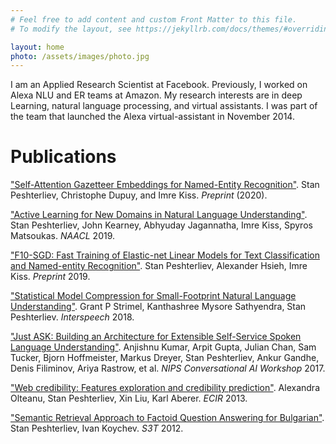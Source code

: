 ```yaml
---
# Feel free to add content and custom Front Matter to this file.
# To modify the layout, see https://jekyllrb.com/docs/themes/#overriding-theme-defaults

layout: home
photo: /assets/images/photo.jpg
---
```


I am an Applied Research Scientist at Facebook. Previously, I worked on Alexa NLU and ER teams at Amazon. My research interests are in deep Learning, natural language processing, and virtual assistants. I was part of the team that launched the Alexa virtual-assistant in November 2014.

# Publications


["Self-Attention Gazetteer Embeddings for Named-Entity Recognition"](https://arxiv.org/abs/2004.04060). Stan Peshterliev, Christophe Dupuy, and Imre Kiss. *Preprint* (2020).

["Active Learning for New Domains in Natural Language Understanding"](https://arxiv.org/abs/1810.03450). Stan Peshterliev, John Kearney, Abhyuday Jagannatha, Imre Kiss, Spyros Matsoukas. *NAACL* 2019.

["F10-SGD: Fast Training of Elastic-net Linear Models for Text Classification and Named-entity Recognition"](https://arxiv.org/abs/1902.10649). Stan Peshterliev, Alexander Hsieh, Imre Kiss. *Preprint* 2019.

["Statistical Model Compression for Small-Footprint Natural Language Understanding"](https://arxiv.org/abs/1807.07520). Grant P Strimel, Kanthashree Mysore Sathyendra, Stan Peshterliev. *Interspeech* 2018.

["Just ASK: Building an Architecture for Extensible Self-Service Spoken Language Understanding"](https://arxiv.org/abs/1711.00549). Anjishnu Kumar, Arpit Gupta, Julian Chan, Sam Tucker, Bjorn Hoffmeister, Markus Dreyer, Stan Peshterliev, Ankur Gandhe, Denis Filiminov, Ariya Rastrow, et al. *NIPS Conversational AI Workshop* 2017.

["Web credibility: Features exploration and credibility prediction"](https://arxiv.org/abs/1807.07520). Alexandra Olteanu, Stan Peshterliev, Xin Liu, Karl Aberer. *ECIR* 2013.

["Semantic Retrieval Approach to Factoid Question Answering for Bulgarian"](https://arxiv.org/abs/1807.07520). Stan Peshterliev, Ivan Koychev. *S3T* 2012.
